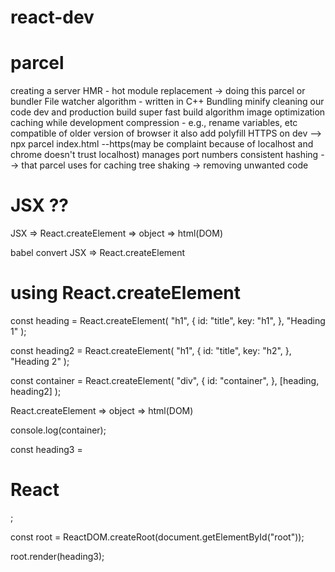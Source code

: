 # react-dev

# parcel

creating a server
HMR - hot module replacement -> doing this parcel or bundler
File watcher algorithm - written in C++
Bundling
minify
cleaning our code
dev and production build
super fast build algorithm
image optimization
caching while development
compression - e.g., rename variables, etc
compatible of older version of browser
it also add polyfill
HTTPS on dev --> npx parcel index.html --https(may be complaint because of localhost and chrome doesn't trust localhost)
manages port numbers
consistent hashing --> that parcel uses for caching
tree shaking -> removing unwanted code

# JSX ??

JSX => React.createElement => object => html(DOM)

babel convert JSX => React.createElement

# using React.createElement

const heading = React.createElement(
"h1",
{
id: "title",
key: "h1",
},
"Heading 1"
);

const heading2 = React.createElement(
"h1",
{
id: "title",
key: "h2",
},
"Heading 2"
);

const container = React.createElement(
"div",
{
id: "container",
},
[heading, heading2]
);

React.createElement => object => html(DOM)

console.log(container);

const heading3 = <h1 key="h3">React</h1>;

const root = ReactDOM.createRoot(document.getElementById("root"));

root.render(heading3);
